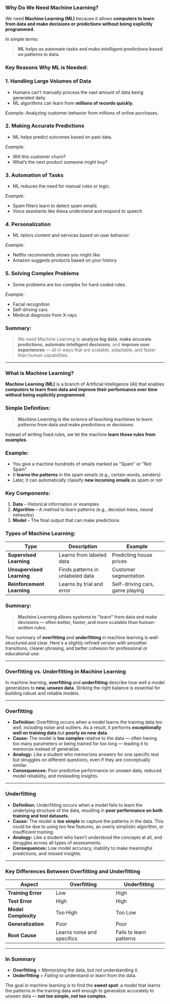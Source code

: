 ### Why Do We Need Machine Learning?

We need **Machine Learning (ML)** because it allows **computers to learn from data and make decisions or predictions without being explicitly programmed**.

In simple terms:

> **ML helps us automate tasks and make intelligent predictions based on patterns in data.**

### Key Reasons Why ML is Needed:

### 1. **Handling Large Volumes of Data**

* Humans can’t manually process the vast amount of data being generated daily.
* ML algorithms can learn from **millions of records quickly**.

*Example:* Analyzing customer behavior from millions of online purchases.

### 2. **Making Accurate Predictions**

* ML helps predict outcomes based on past data.

*Example:*

* Will this customer churn?
* What’s the next product someone might buy?

### 3. **Automation of Tasks**

* ML reduces the need for manual rules or logic.

*Example:*

* Spam filters learn to detect spam emails
* Voice assistants like Alexa understand and respond to speech

### 4. **Personalization**

* ML tailors content and services based on user behavior.

*Example:*

* Netflix recommends shows you might like
* Amazon suggests products based on your history

### 5. **Solving Complex Problems**

* Some problems are too complex for hard-coded rules.

*Example:*

* Facial recognition
* Self-driving cars
* Medical diagnosis from X-rays

### Summary:

> We need Machine Learning to **analyze big data**, **make accurate predictions**, **automate intelligent decisions**, and **improve user experiences** — all in ways that are scalable, adaptable, and faster than human capabilities.

---

### What is Machine Learning?

**Machine Learning (ML)** is a branch of Artificial Intelligence (AI) that enables **computers to learn from data and improve their performance over time without being explicitly programmed**.

### Simple Definition:

> **Machine Learning is the science of teaching machines to learn patterns from data and make predictions or decisions.**

Instead of writing fixed rules, we let the machine **learn those rules from examples**.

### Example:

* You give a machine hundreds of emails marked as "Spam" or "Not Spam"
* It **learns the patterns** in the spam emails (e.g., certain words, senders)
* Later, it can automatically classify **new incoming emails** as spam or not

###  Key Components:

1. **Data** – Historical information or examples
2. **Algorithm** – A method to learn patterns (e.g., decision trees, neural networks)
3. **Model** – The final output that can make predictions

### Types of Machine Learning:

| Type                       | Description                      | Example                         |
| -------------------------- | -------------------------------- | ------------------------------- |
| **Supervised Learning**    | Learns from labeled data         | Predicting house prices         |
| **Unsupervised Learning**  | Finds patterns in unlabeled data | Customer segmentation           |
| **Reinforcement Learning** | Learns by trial and error        | Self-driving cars, game playing |

### Summary:

> **Machine Learning allows systems to "learn" from data and make decisions — often better, faster, and more scalable than human-written rules.**

Your summary of **overfitting** and **underfitting** in machine learning is well-structured and clear. Here's a slightly refined version with smoother transitions, clearer phrasing, and better cohesion for professional or educational use:

---

### **Overfitting vs. Underfitting in Machine Learning**

In machine learning, **overfitting** and **underfitting** describe how well a model generalizes to **new, unseen data**. Striking the right balance is essential for building robust and reliable models.

---

### **Overfitting**

* **Definition:** Overfitting occurs when a model learns the training data *too well*, including noise and outliers. As a result, it performs **exceptionally well on training data** but **poorly on new data**.
* **Cause:** The model is **too complex** relative to the data — often having too many parameters or being trained for too long — leading it to memorize instead of generalize.
* **Analogy:** Like a student who memorizes answers for one specific test but struggles on different questions, even if they are conceptually similar.
* **Consequences:** Poor predictive performance on unseen data, reduced model reliability, and misleading insights.

---

### **Underfitting**

* **Definition:** Underfitting occurs when a model fails to learn the underlying structure of the data, resulting in **poor performance on both training and test datasets**.
* **Cause:** The model is **too simple** to capture the patterns in the data. This could be due to using too few features, an overly simplistic algorithm, or insufficient training.
* **Analogy:** Like a student who hasn’t understood the concepts at all, and struggles across all types of assessments.
* **Consequences:** Low model accuracy, inability to make meaningful predictions, and missed insights.

---

### **Key Differences Between Overfitting and Underfitting**

| **Aspect**           | **Overfitting**            | **Underfitting**        |
| -------------------- | -------------------------- | ----------------------- |
| **Training Error**   | Low                        | High                    |
| **Test Error**       | High                       | High                    |
| **Model Complexity** | Too High                   | Too Low                 |
| **Generalization**   | Poor                       | Poor                    |
| **Root Cause**       | Learns noise and specifics | Fails to learn patterns |

---

### **In Summary**

* **Overfitting** = *Memorizing* the data, but not understanding it.
* **Underfitting** = *Failing* to understand or learn from the data.

The goal in machine learning is to find the **sweet spot**: a model that learns the patterns in the training data well enough to generalize accurately to unseen data — **not too simple, not too complex**.
